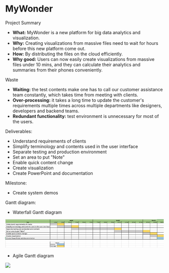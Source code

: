 # **MyWonder**

Project Summary

- **What:** MyWonder is a new platform for big data analytics and visualization.
- **Why:** Creating visualizations from massive files need to wait for hours before this new platform come out.
- **How:** By distributing the files on the cloud efficiently.
- **Why good:** Users can now easily create visualizations from massive files under 10 mins, and they can calculate their analytics and summaries from their phones conveniently.

Waste

- **Waiting:** the test contents make one has to call our customer assistance team constantly, which takes time from meeting with clients.
- **Over-processing:** it takes a long time to update the customer&#39;s requirements multiple times across multiple departments like designers, developers and backend teams.
- **Redundant functionality:** test environment is unnecessary for most of the users.

Deliverables:

- Understand requirements of clients
- Simplify terminology and contents used in the user interface
- Separate testing and production environment
- Set an area to put &quot;Note&quot;
- Enable quick content change
- Create visualization
- Create PowerPoint and documentation

Milestone:

- Create system demos

Gantt diagram:

- Waterfall Gantt diagram

![](https://github.com/Mogu615/DSCI560-HW3/blob/gh-pages/Gantt1.png)

- Agile Gantt diagram

![](RackMultipart20201016-4-13off8e_html_7926a0a5ef6d71cb.png)
